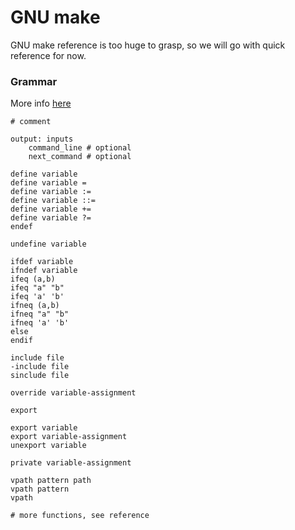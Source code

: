 # GNU make

GNU make reference is too huge to grasp, so we will go with quick reference for now.

### Grammar

More info [here](https://www.gnu.org/software/make/manual/html_node/Quick-Reference.html)

	# comment

	output: inputs
		command_line # optional
		next_command # optional

	define variable
	define variable =
	define variable :=
	define variable ::=
	define variable +=
	define variable ?=
	endef

	undefine variable

	ifdef variable
	ifndef variable
	ifeq (a,b)
	ifeq "a" "b"
	ifeq 'a' 'b'
	ifneq (a,b)
	ifneq "a" "b"
	ifneq 'a' 'b'
	else
	endif

	include file
	-include file
	sinclude file

	override variable-assignment

	export

	export variable
	export variable-assignment
	unexport variable

	private variable-assignment

	vpath pattern path
	vpath pattern
	vpath

	# more functions, see reference
